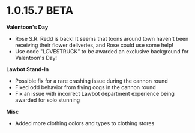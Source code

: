 # 1.0.15.7 BETA

**Valentoon's Day**
- Rose S.R. Redd is back! It seems that toons around town haven't been receiving their flower deliveries, and Rose could use some help!
- Use code "LOVESTRUCK" to be awarded an exclusive background for Valentoon's Day!

**Lawbot Stand-In**
- Possible fix for a rare crashing issue during the cannon round
- Fixed odd behavior from flying cogs in the cannon round
- Fix an issue with incorrect Lawbot department experience being awarded for solo stunning

**Misc**
- Added more clothing colors and types to clothing stores